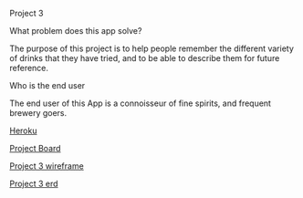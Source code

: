 Project 3

What problem does this app solve?

The purpose of this project is to help people remember the different variety of drinks that they have tried, and to be able to describe them for future reference.

Who is the end user

The end user of this App is a connoisseur of fine spirits, and frequent brewery goers.

[Heroku](https://warm-island-31858.herokuapp.com)

[Project Board](https://github.com/bclark12/project3/projects/1)

[Project 3 wireframe](client/public/project3wireframe.jpg)

[Project 3 erd](client/public/project3erd.jpg)
